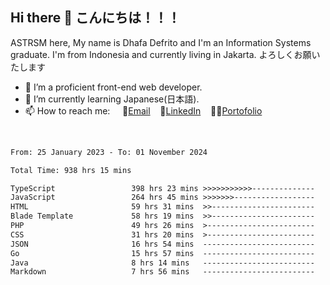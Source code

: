## Hi there 👋 こんにちは！！！
ASTRSM here, My name is Dhafa Defrito and I'm an Information Systems graduate. I'm from Indonesia and currently living in Jakarta. よろしくお願いたします

- 🔭 I’m a proficient front-end web developer.
- 🌱 I’m currently learning Japanese(日本語).
- 📫 How to reach me: &nbsp;&nbsp;&nbsp;&nbsp;📧[Email](ddefrito@gmail.com)&nbsp;&nbsp;&nbsp;&nbsp;💼[LinkedIn](https://www.linkedin.com/in/dhafa-defrita-rama-yudistira-9357a9229/)&nbsp;&nbsp;&nbsp;&nbsp;👨‍🎨[Portofolio](https://ddefrito.vercel.app/)
<br>
<!-- <p align="left">
<a href="https://github.com/ASTRSM">
  <img height="180em" src="https://github-readme-stats-eight-theta.vercel.app/api?username=ASTRSM&show_icons=true&theme=dracula&include_all_commits=true&count_private=true"/>
  <img height="180em" src="https://github-readme-stats-eight-theta.vercel.app/api/top-langs/?username=ASTRSM&layout=compact&langs_count=8&theme=dracula"/>
</a>
</p> -->

<!--START_SECTION:waka-->

```txt
From: 25 January 2023 - To: 01 November 2024

Total Time: 938 hrs 15 mins

TypeScript                 398 hrs 23 mins >>>>>>>>>>>--------------   42.46 %
JavaScript                 264 hrs 45 mins >>>>>>>------------------   28.22 %
HTML                       59 hrs 31 mins  >>-----------------------   06.34 %
Blade Template             58 hrs 19 mins  >>-----------------------   06.22 %
PHP                        49 hrs 26 mins  >------------------------   05.27 %
CSS                        31 hrs 20 mins  >------------------------   03.34 %
JSON                       16 hrs 54 mins  -------------------------   01.80 %
Go                         15 hrs 57 mins  -------------------------   01.70 %
Java                       8 hrs 14 mins   -------------------------   00.88 %
Markdown                   7 hrs 56 mins   -------------------------   00.85 %
```

<!--END_SECTION:waka-->

